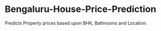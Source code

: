 # Bengaluru-House-Price-Prediction
Predicts Property prices based upon BHK, Bathrooms and Location.
